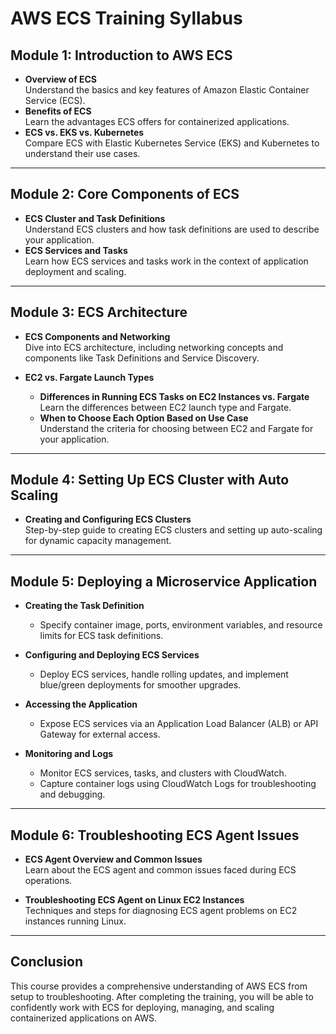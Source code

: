 # AWS ECS Training Syllabus

## **Module 1: Introduction to AWS ECS**
- **Overview of ECS**  
  Understand the basics and key features of Amazon Elastic Container Service (ECS).
- **Benefits of ECS**  
  Learn the advantages ECS offers for containerized applications.
- **ECS vs. EKS vs. Kubernetes**  
  Compare ECS with Elastic Kubernetes Service (EKS) and Kubernetes to understand their use cases.

---

## **Module 2: Core Components of ECS**
- **ECS Cluster and Task Definitions**  
  Understand ECS clusters and how task definitions are used to describe your application.
- **ECS Services and Tasks**  
  Learn how ECS services and tasks work in the context of application deployment and scaling.

---

## **Module 3: ECS Architecture**
- **ECS Components and Networking**  
  Dive into ECS architecture, including networking concepts and components like Task Definitions and Service Discovery.
  
- **EC2 vs. Fargate Launch Types**  
  - **Differences in Running ECS Tasks on EC2 Instances vs. Fargate**  
    Learn the differences between EC2 launch type and Fargate.
  - **When to Choose Each Option Based on Use Case**  
    Understand the criteria for choosing between EC2 and Fargate for your application.

---

## **Module 4: Setting Up ECS Cluster with Auto Scaling**
- **Creating and Configuring ECS Clusters**  
  Step-by-step guide to creating ECS clusters and setting up auto-scaling for dynamic capacity management.

---

## **Module 5: Deploying a Microservice Application**
- **Creating the Task Definition**  
  - Specify container image, ports, environment variables, and resource limits for ECS task definitions.
  
- **Configuring and Deploying ECS Services**  
  - Deploy ECS services, handle rolling updates, and implement blue/green deployments for smoother upgrades.
  
- **Accessing the Application**  
  - Expose ECS services via an Application Load Balancer (ALB) or API Gateway for external access.
  
- **Monitoring and Logs**  
  - Monitor ECS services, tasks, and clusters with CloudWatch.
  - Capture container logs using CloudWatch Logs for troubleshooting and debugging.

---

## **Module 6: Troubleshooting ECS Agent Issues**
- **ECS Agent Overview and Common Issues**  
  Learn about the ECS agent and common issues faced during ECS operations.
  
- **Troubleshooting ECS Agent on Linux EC2 Instances**  
  Techniques and steps for diagnosing ECS agent problems on EC2 instances running Linux.

---

## **Conclusion**
This course provides a comprehensive understanding of AWS ECS from setup to troubleshooting. After completing the training, you will be able to confidently work with ECS for deploying, managing, and scaling containerized applications on AWS.
